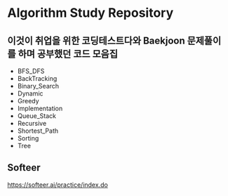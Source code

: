 # Algorithm Study Repository
## 이것이 취업을 위한 코딩테스트다와 Baekjoon 문제풀이를 하며 공부했던 코드 모음집
- BFS_DFS
- BackTracking
- Binary_Search
- Dynamic
- Greedy
- Implementation
- Queue_Stack
- Recursive
- Shortest_Path
- Sorting
- Tree

## Softeer
https://softeer.ai/practice/index.do
